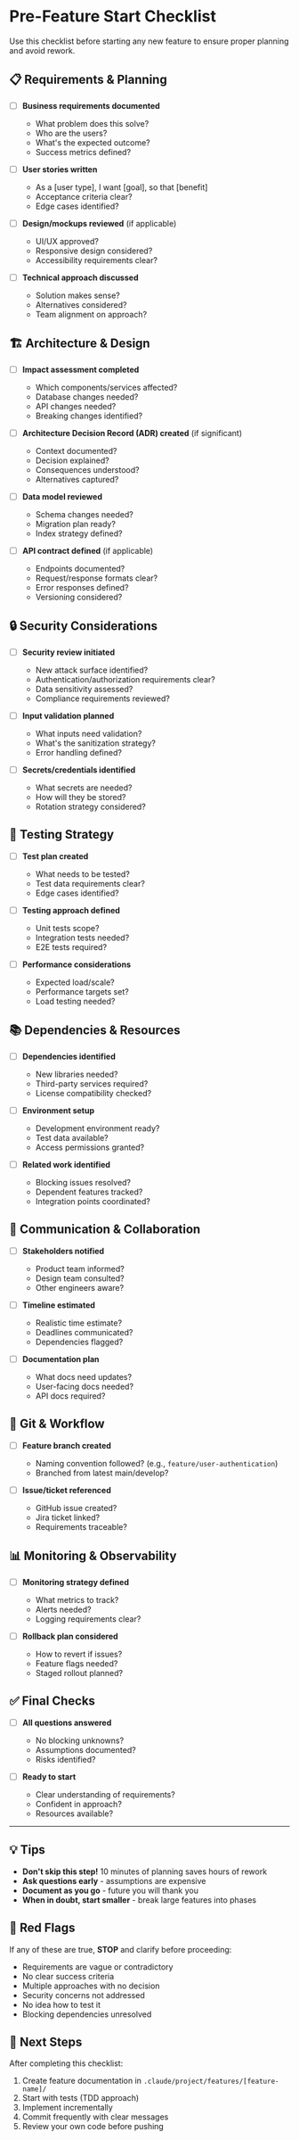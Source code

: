 # Pre-Feature Start Checklist

Use this checklist before starting any new feature to ensure proper planning and avoid rework.

## 📋 Requirements & Planning

- [ ] **Business requirements documented**
  - What problem does this solve?
  - Who are the users?
  - What's the expected outcome?
  - Success metrics defined?

- [ ] **User stories written**
  - As a [user type], I want [goal], so that [benefit]
  - Acceptance criteria clear?
  - Edge cases identified?

- [ ] **Design/mockups reviewed** (if applicable)
  - UI/UX approved?
  - Responsive design considered?
  - Accessibility requirements clear?

- [ ] **Technical approach discussed**
  - Solution makes sense?
  - Alternatives considered?
  - Team alignment on approach?

## 🏗️ Architecture & Design

- [ ] **Impact assessment completed**
  - Which components/services affected?
  - Database changes needed?
  - API changes needed?
  - Breaking changes identified?

- [ ] **Architecture Decision Record (ADR) created** (if significant)
  - Context documented?
  - Decision explained?
  - Consequences understood?
  - Alternatives captured?

- [ ] **Data model reviewed**
  - Schema changes needed?
  - Migration plan ready?
  - Index strategy defined?

- [ ] **API contract defined** (if applicable)
  - Endpoints documented?
  - Request/response formats clear?
  - Error responses defined?
  - Versioning considered?

## 🔒 Security Considerations

- [ ] **Security review initiated**
  - New attack surface identified?
  - Authentication/authorization requirements clear?
  - Data sensitivity assessed?
  - Compliance requirements reviewed?

- [ ] **Input validation planned**
  - What inputs need validation?
  - What's the sanitization strategy?
  - Error handling defined?

- [ ] **Secrets/credentials identified**
  - What secrets are needed?
  - How will they be stored?
  - Rotation strategy considered?

## 🧪 Testing Strategy

- [ ] **Test plan created**
  - What needs to be tested?
  - Test data requirements clear?
  - Edge cases identified?

- [ ] **Testing approach defined**
  - Unit tests scope?
  - Integration tests needed?
  - E2E tests required?

- [ ] **Performance considerations**
  - Expected load/scale?
  - Performance targets set?
  - Load testing needed?

## 📚 Dependencies & Resources

- [ ] **Dependencies identified**
  - New libraries needed?
  - Third-party services required?
  - License compatibility checked?

- [ ] **Environment setup**
  - Development environment ready?
  - Test data available?
  - Access permissions granted?

- [ ] **Related work identified**
  - Blocking issues resolved?
  - Dependent features tracked?
  - Integration points coordinated?

## 👥 Communication & Collaboration

- [ ] **Stakeholders notified**
  - Product team informed?
  - Design team consulted?
  - Other engineers aware?

- [ ] **Timeline estimated**
  - Realistic time estimate?
  - Deadlines communicated?
  - Dependencies flagged?

- [ ] **Documentation plan**
  - What docs need updates?
  - User-facing docs needed?
  - API docs required?

## 🌿 Git & Workflow

- [ ] **Feature branch created**
  - Naming convention followed? (e.g., `feature/user-authentication`)
  - Branched from latest main/develop?

- [ ] **Issue/ticket referenced**
  - GitHub issue created?
  - Jira ticket linked?
  - Requirements traceable?

## 📊 Monitoring & Observability

- [ ] **Monitoring strategy defined**
  - What metrics to track?
  - Alerts needed?
  - Logging requirements clear?

- [ ] **Rollback plan considered**
  - How to revert if issues?
  - Feature flags needed?
  - Staged rollout planned?

## ✅ Final Checks

- [ ] **All questions answered**
  - No blocking unknowns?
  - Assumptions documented?
  - Risks identified?

- [ ] **Ready to start**
  - Clear understanding of requirements?
  - Confident in approach?
  - Resources available?

---

## 💡 Tips

- **Don't skip this step!** 10 minutes of planning saves hours of rework
- **Ask questions early** - assumptions are expensive
- **Document as you go** - future you will thank you
- **When in doubt, start smaller** - break large features into phases

## 🚨 Red Flags

If any of these are true, **STOP** and clarify before proceeding:

- Requirements are vague or contradictory
- No clear success criteria
- Multiple approaches with no decision
- Security concerns not addressed
- No idea how to test it
- Blocking dependencies unresolved

## 📝 Next Steps

After completing this checklist:

1. Create feature documentation in `.claude/project/features/[feature-name]/`
2. Start with tests (TDD approach)
3. Implement incrementally
4. Commit frequently with clear messages
5. Review your own code before pushing
